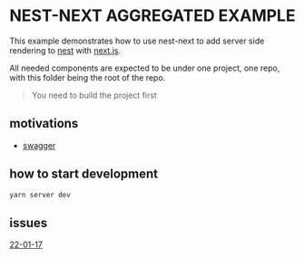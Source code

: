 # NEST-NEXT AGGREGATED EXAMPLE

This example demonstrates how to use nest-next to add server side rendering to [nest](https://github.com/nestjs/nest) with [next.js](https://github.com/zeit/next.js/).

All needed components are expected to be under one project, one repo, with this folder being the root of the repo.

> You need to build the project first

## motivations

- [swagger](https://docs.nestjs.com/openapi/introduction)

## how to start development

```zsh
yarn server dev
```

## issues

[22-01-17](https://minemanemo.tistory.com/168)

